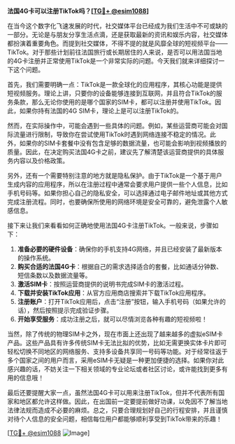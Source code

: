 **法国4G卡可以注册TikTok吗？[[TG💪+ @esim1088](https://t.me/s/esim1088)]**

在当今这个数字化飞速发展的时代，社交媒体平台已经成为我们生活中不可或缺的一部分。无论是与朋友分享生活点滴，还是获取最新的资讯和娱乐内容，社交媒体都扮演着重要角色。而提到社交媒体，不得不提的就是风靡全球的短视频平台——TikTok。对于那些计划前往法国旅行或长期居住的人来说，是否可以用法国当地的4G卡注册并正常使用TikTok是一个非常实际的问题。今天我们就来详细探讨一下这个问题。

首先，我们需要明确一点：TikTok是一款全球化的应用程序，其核心功能是提供短视频服务。理论上讲，只要你的设备能够连接到互联网，并且符合TikTok的服务条款，那么无论你使用的是哪个国家的SIM卡，都可以注册并使用TikTok。因此，如果你持有法国的4G SIM卡，理论上是可以注册TikTok的。

然而，在实际操作中，可能会遇到一些具体的问题。例如，某些运营商可能会对国际流量进行限制，导致你在尝试使用TikTok时遇到网络连接不稳定的情况。此外，如果你的SIM卡套餐中没有包含足够的数据流量，也可能会影响到视频播放的质量。因此，在决定购买法国4G卡之前，建议先了解清楚该运营商提供的具体服务内容以及价格政策。

另外，还有一个需要特别注意的地方就是隐私保护。由于TikTok是一个基于用户生成内容的应用程序，所以在注册过程中通常会要求用户提供一些个人信息，比如手机号码等。如果你担心自己的隐私安全，可以选择通过电子邮件地址或其他方式完成注册流程。同时，也要确保所使用的网络环境是安全可靠的，避免泄露个人敏感信息。

接下来让我们来看看如何正确地使用法国4G卡注册TikTok。一般来说，步骤如下：

1. **准备必要的硬件设备**：确保你的手机支持4G网络，并且已经安装了最新版本的操作系统。
2. **购买合适的法国4G卡**：根据自己的需求选择适合的套餐，比如通话分钟数、短信条数以及数据流量等。
3. **激活SIM卡**：按照运营商提供的说明书完成SIM卡的激活过程。
4. **下载并安装TikTok应用**：从官方应用商店搜索并下载TikTok应用程序。
5. **注册账户**：打开TikTok应用后，点击“注册”按钮，输入手机号码（如果允许的话），然后按照提示完成验证步骤。
6. **开始享受服务**：成功注册之后，就可以尽情浏览各种有趣的短视频啦！

当然，除了传统的物理SIM卡之外，现在市面上还出现了越来越多的虚拟eSIM卡产品。这些产品具有许多传统SIM卡无法比拟的优势，比如无需更换实体卡片即可轻松切换不同地区的网络服务、支持多设备共享同一号码等功能。对于经常往返于多个国家之间的用户而言，采用eSIM卡无疑是一种更加便捷的选择。如果你对此感兴趣的话，不妨关注一下相关领域的专业论坛或者社区讨论，或许能找到更多有用的信息哦！

最后还要提醒大家一点，虽然法国4G卡可以用来注册TikTok，但并不代表所有国家和地区都允许这样做。因此，在出国前一定要提前做好功课，以免因不了解当地法律法规而造成不必要的麻烦。总之，只要合理规划好自己的行程安排，并且谨慎对待个人信息的安全问题，相信每位用户都能够顺利享受到TikTok带来的乐趣！

[[TG💪+ @esim1088](https://t.me/s/esim1088) ![Image](https://i.postimg.cc/4NQfJmqS/Snipaste-2025-05-13-00-14-12.png)]